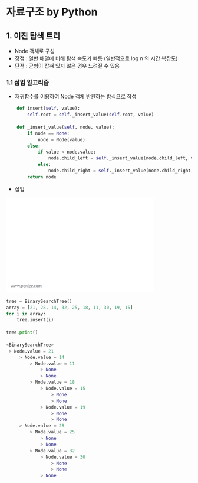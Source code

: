 # 자료구조 by Python

## 1. 이진 탐색 트리
- Node 객체로 구성
- 장점 : 일반 배열에 비해 탐색 속도가 빠름 (일반적으로 log n 의 시간 복잡도)
- 단점 : 균형이 잡혀 있지 않은 경우 느려질 수 있음
### 1.1 삽입 알고리즘
- 재귀함수를 이용하여 Node 객체 반환하는 방식으로 작성
~~~python
    def insert(self, value):
        self.root = self._insert_value(self.root, value)

    def _insert_value(self, node, value):
        if node == None:
            node = Node(value)
        else:
            if value < node.value:
                node.child_left = self._insert_value(node.child_left, value)
            else:
                node.child_right = self._insert_value(node.child_right, value)
        return node
~~~

- 삽입

<img src="https://github.com/miintto/DATA_STRUCTURE/blob/master/img/binary_search_tree_insertion_animation.gif">

~~~python
tree = BinarySearchTree()
array = [21, 28, 14, 32, 25, 18, 11, 30, 19, 15]
for i in array:
    tree.insert(i)

tree.print()

<BinarySearchTree>
 > Node.value = 21
     > Node.value = 14
         > Node.value = 11
             > None
             > None
         > Node.value = 18
             > Node.value = 15
                 > None
                 > None
             > Node.value = 19
                 > None
                 > None
     > Node.value = 28
         > Node.value = 25
             > None
             > None
         > Node.value = 32
             > Node.value = 30
                 > None
                 > None
             > None
~~~
